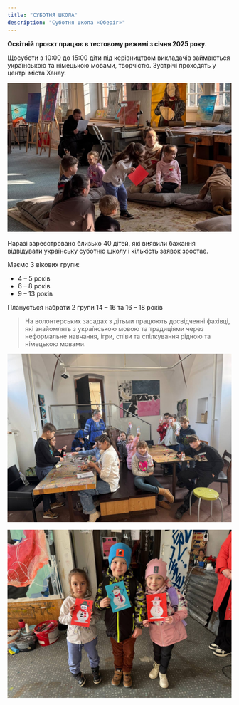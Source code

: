 ```yaml
---
title: "СУБОТНЯ ШКОЛА"
description: "Суботня школа «Оберіг»"
---
```


**Освітній  проєкт  працює в тестовому режимі з  січня  2025 року.**

Щосуботи  з 10:00 до 15:00 діти  під  керівництвом  викладачів  займаються  українською та німецькою  мовами, творчістю. Зустрічі  проходять у центрі  міста  Ханау.

![](img1.jpg)

Наразі  зареєстровано  близько  40 дітей, які  виявили  бажання  відвідувати  українську  суботню школу і кількість заявок зростає.

Маємо 3  вікових групи:

- 4 – 5 років
- 6 – 8 років
- 9 – 13 років

Планується набрати 2 групи 14 – 16 та 16 – 18 років

> На волонтерських засадах з дітьми  працюють  досвідченні  фахівці, які знайомлять з українською  мовою та традиціями  через неформальне навчання, ігри, співи  та спілкування  рідною  та німецькою  мовами.

![](img2.jpg)

![](img3.jpg)